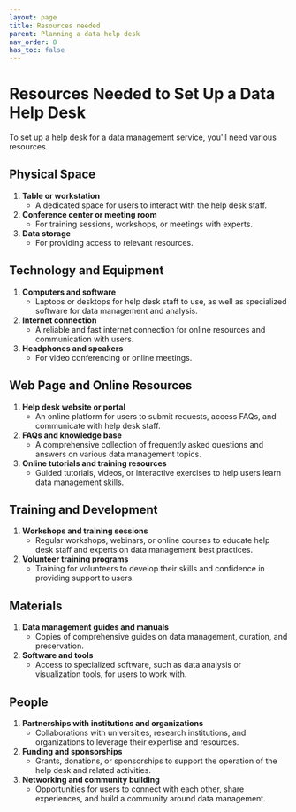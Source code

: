 ```yaml
---
layout: page
title: Resources needed
parent: Planning a data help desk
nav_order: 8
has_toc: false
---
```


# Resources Needed to Set Up a Data Help Desk

To set up a help desk for a data management service, you'll need various
resources.

## Physical Space

<!-- prettier-ignore -->
1. **Table or workstation**
   - A dedicated space for users to interact with the
   help desk staff.
1. **Conference center or meeting room**
   - For training sessions, workshops, or
   meetings with experts.
1. **Data storage**
   - For providing access to relevant resources.

## Technology and Equipment

1. **Computers and software**
    - Laptops or desktops for help desk staff to use, as well as specialized
      software for data management and analysis.
1. **Internet connection**
    - A reliable and fast internet connection for online resources and
      communication with users.
1. **Headphones and speakers**
    - For video conferencing or online meetings.

## Web Page and Online Resources

1. **Help desk website or portal**
    - An online platform for users to submit requests, access FAQs, and
      communicate with help desk staff.
1. **FAQs and knowledge base**
    - A comprehensive collection of frequently asked questions and answers on
      various data management topics.
1. **Online tutorials and training resources**
    - Guided tutorials, videos, or interactive exercises to help users learn
      data management skills.

## Training and Development

1. **Workshops and training sessions**
    - Regular workshops, webinars, or online courses to educate help desk staff
      and experts on data management best practices.
1. **Volunteer training programs**
    - Training for volunteers to develop their skills and confidence in
      providing support to users.

## Materials

1. **Data management guides and manuals**
    - Copies of comprehensive guides on data management, curation, and
      preservation.
1. **Software and tools**
    - Access to specialized software, such as data analysis or visualization
      tools, for users to work with.

## People

1. **Partnerships with institutions and organizations**
    - Collaborations with universities, research institutions, and organizations
      to leverage their expertise and resources.
1. **Funding and sponsorships**
    - Grants, donations, or sponsorships to support the operation of the help
      desk and related activities.
1. **Networking and community building**
    - Opportunities for users to connect with each other, share experiences, and
      build a community around data management.
